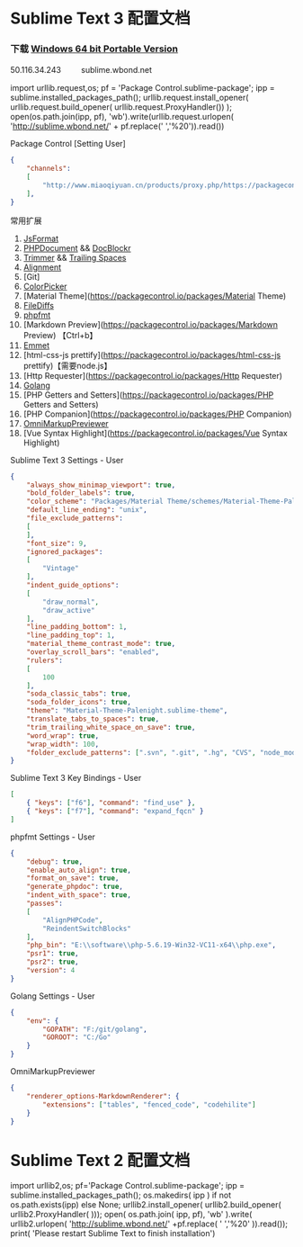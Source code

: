 # Sublime Text 3 配置文档 #

### 下载 [Windows 64 bit Portable Version](https://download.sublimetext.com/Sublime%20Text%20Build%203103%20x64.zip) ###

50.116.34.243 　　 sublime.wbond.net

import urllib.request,os; pf = 'Package Control.sublime-package'; ipp = sublime.installed_packages_path(); urllib.request.install_opener( urllib.request.build_opener( urllib.request.ProxyHandler()) ); open(os.path.join(ipp, pf), 'wb').write(urllib.request.urlopen( 'http://sublime.wbond.net/' + pf.replace(' ','%20')).read())

Package Control [Setting User]

```json
{
	"channels":
	[
		"http://www.miaoqiyuan.cn/products/proxy.php/https://packagecontrol.io/channel_v3.json"
	],
}
```


常用扩展

1. [JsFormat](https://packagecontrol.io/packages/JsFormat)
1. [PHPDocument](https://packagecontrol.io/packages/phpDocumentor) && [DocBlockr](https://packagecontrol.io/packages/DocBlockr)
1. [Trimmer](https://packagecontrol.io/packages/Trimmer) && [Trailing Spaces](https://packagecontrol.io/packages/TrailingSpaces)
1. [Alignment](https://packagecontrol.io/packages/Alignment)
1. [Git]
1. [ColorPicker](https://packagecontrol.io/packages/ColorPicker)
1. [Material Theme](https://packagecontrol.io/packages/Material Theme)
1. [FileDiffs](https://packagecontrol.io/packages/FileDiffs)
1. [phpfmt](https://packagecontrol.io/packages/phpfmt)
1. [Markdown Preview](https://packagecontrol.io/packages/Markdown Preview) 【Ctrl+b】
1. [Emmet](https://packagecontrol.io/packages/Emmet)
1. [html-css-js prettify](https://packagecontrol.io/packages/html-css-js prettify)【需要node.js】
1. [Http Requester](https://packagecontrol.io/packages/Http Requester)
1. [Golang](https://packagecontrol.io/packages/GoSublime)
1. [PHP Getters and Setters](https://packagecontrol.io/packages/PHP Getters and Setters)
1. [PHP Companion](https://packagecontrol.io/packages/PHP Companion)
1. [OmniMarkupPreviewer](https://packagecontrol.io/packages/OmniMarkupPreviewer)
1. [Vue Syntax Highlight](https://packagecontrol.io/packages/Vue Syntax Highlight)

Sublime Text 3 Settings - User

```json
{
	"always_show_minimap_viewport": true,
	"bold_folder_labels": true,
	"color_scheme": "Packages/Material Theme/schemes/Material-Theme-Palenight.tmTheme",
	"default_line_ending": "unix",
	"file_exclude_patterns":
	[
	],
	"font_size": 9,
	"ignored_packages":
	[
		"Vintage"
	],
	"indent_guide_options":
	[
		"draw_normal",
		"draw_active"
	],
	"line_padding_bottom": 1,
	"line_padding_top": 1,
	"material_theme_contrast_mode": true,
	"overlay_scroll_bars": "enabled",
	"rulers":
	[
		100
	],
	"soda_classic_tabs": true,
	"soda_folder_icons": true,
	"theme": "Material-Theme-Palenight.sublime-theme",
	"translate_tabs_to_spaces": true,
	"trim_trailing_white_space_on_save": true,
	"word_wrap": true,
	"wrap_width": 100,
	"folder_exclude_patterns": [".svn", ".git", ".hg", "CVS", "node_modules"]
}
```

Sublime Text 3 Key Bindings - User

```json
[
    { "keys": ["f6"], "command": "find_use" },
    { "keys": ["f7"], "command": "expand_fqcn" }
]
```

phpfmt Settings - User

```json
{
	"debug": true,
	"enable_auto_align": true,
	"format_on_save": true,
	"generate_phpdoc": true,
	"indent_with_space": true,
	"passes":
	[
		"AlignPHPCode",
		"ReindentSwitchBlocks"
	],
	"php_bin": "E:\\software\\php-5.6.19-Win32-VC11-x64\\php.exe",
	"psr1": true,
	"psr2": true,
	"version": 4
}

```

Golang Settings - User

```json
{
    "env": {
        "GOPATH": "F:/git/golang",
        "GOROOT": "C:/Go"
    }
}
```

OmniMarkupPreviewer

```json
{
    "renderer_options-MarkdownRenderer": {
        "extensions": ["tables", "fenced_code", "codehilite"]
    }
}
```

# Sublime Text 2 配置文档 #

import urllib2,os; pf='Package Control.sublime-package'; ipp = sublime.installed_packages_path(); os.makedirs( ipp ) if not os.path.exists(ipp) else None; urllib2.install_opener( urllib2.build_opener( urllib2.ProxyHandler( ))); open( os.path.join( ipp, pf), 'wb' ).write( urllib2.urlopen( 'http://sublime.wbond.net/' +pf.replace( ' ','%20' )).read()); print( 'Please restart Sublime Text to finish installation')